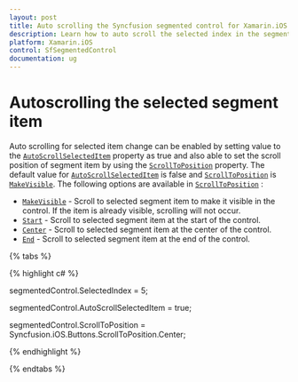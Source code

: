```yaml
---
layout: post
title: Auto scrolling the Syncfusion segmented control for Xamarin.iOS
description: Learn how to auto scroll the selected index in the segmented control
platform: Xamarin.iOS
control: SfSegmentedControl
documentation: ug
---
```


# Autoscrolling the selected segment item

Auto scrolling for selected item change can be enabled by setting value to the [`AutoScrollSelectedItem`]() property as true and also able to set the scroll position of segment item by using the [`ScrollToPosition`]() property. The default value for [`AutoScrollSelectedItem`]() is false and [`ScrollToPosition`]() is [`MakeVisible`](). The following options are available in [`ScrollToPosition`]() :
	
* [`MakeVisible`]() -  Scroll to selected segment item to make it visible in the control. If the item is already visible, scrolling will not occur.
* [`Start`]() -  Scroll to selected segment item at the start of the control.
* [`Center`]() - Scroll to selected segment item at the center of the control.
* [`End`]() - Scroll to selected segment item at the end of the control.

{% tabs %}

{% highlight c# %}

segmentedControl.SelectedIndex = 5;

segmentedControl.AutoScrollSelectedItem = true;

segmentedControl.ScrollToPosition = Syncfusion.iOS.Buttons.ScrollToPosition.Center;

{% endhighlight %}

{% endtabs %}